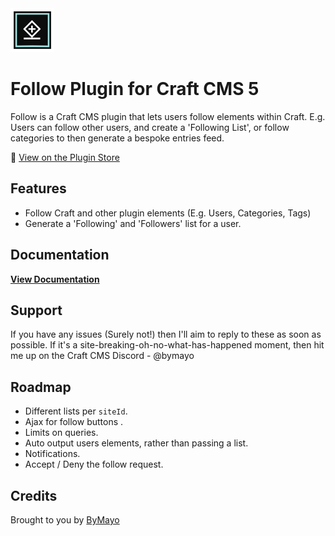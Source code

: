 <img src="https://raw.githubusercontent.com/bymayo/craft-follow/craft-5/resources/icon.png" width="70">

# Follow Plugin for Craft CMS 5

Follow is a Craft CMS plugin that lets users follow elements within Craft. E.g. Users can follow other users, and create a 'Following List', or follow categories to then generate a bespoke entries feed.

🛒 [View on the Plugin Store](https://plugins.craftcms.com/follow)<br>

## Features

- Follow Craft and other plugin elements (E.g. Users, Categories, Tags)
- Generate a 'Following' and 'Followers' list for a user.

## Documentation

__[View Documentation](https://plugins.bymayo.co.uk/follow/)__

## Support

If you have any issues (Surely not!) then I'll aim to reply to these as soon as possible. If it's a site-breaking-oh-no-what-has-happened moment, then hit me up on the Craft CMS Discord - @bymayo

## Roadmap

* Different lists per `siteId`.
* Ajax for follow buttons .
* Limits on queries.
* Auto output users elements, rather than passing a list.
* Notifications.
* Accept / Deny the follow request.

## Credits

Brought to you by [ByMayo](http://bymayo.co.uk)

